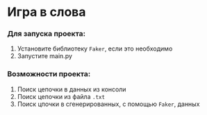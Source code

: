 # Игра в слова

### Для запуска проекта:
1) Установите библиотеку `Faker`, если это необходимо
2) Запустите main.py

### Возможности проекта:
1) Поиск цепочки в данных из консоли
2) Поиск цепочки из файла `.txt`
3) Поиск цпочки в сгенерированных, с помощью `Faker`, данных

